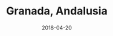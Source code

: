 ---
title: Granada, Andalusia
date: 2018-04-20
countries:
  - Spain
resources:
  - src: feature.jpg
    params: 
      weight: 0
  - src: DSCF7115.jpg
    params: 
      weight: 1
  - src: DSCF7107.jpg
    params: 
      weight: 2
  - src: DSCF7098.jpg
    params: 
      weight: 2
  - src: DSCF7098.jpg
    params: 
      weight: 3
  - src: DSCF7027.jpg
    params: 
      weight: 4
  - src: DSCF7021.jpg
    params: 
      weight: 5
  - src: DSCF6898.jpg
    params: 
      weight: 6
  - src: DSCF7181.jpg
    params: 
      weight: 7
---
